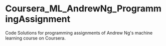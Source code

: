 # Coursera_ML_AndrewNg_ProgrammingAssignment
Code Solutions for programming assignments of Andrew Ng's machine learning course on Coursera.
